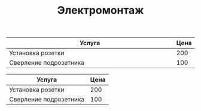 ﻿---
layout: project
title: Электромонтаж
description: ★ ★ Вызвать электрика на дом в Ростове-на-Дону → на сайте ☎ 8(908)516-96-58
category: Цены
---
<table>
<colgroup>
<col width="90%" />
<col width="10%" />
</colgroup>
<thead>
<tr class="header">
<th>Услуга</th>
<th>Цена</th>
</tr>
</thead>
<tbody>
<tr>
<td markdown="span">Установка розетки</td>
<td markdown="span">200</td>
</tr>
<tr>
<td markdown="span">Сверление подрозетника</td>
<td markdown="span">100</td>
</tr>
</tbody>
</table>

| Услуга | Цена |
|-------|--------|
| Установка розетки | 200 |
| Сверление подрозетника | 100 |
